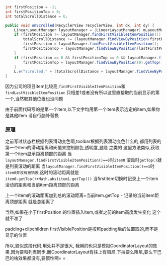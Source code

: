 ```java
int firstPosition = -1;
int firstPositionTop = 0;
int totalScrollDistance = 0;

public void onScrolled(RecyclerView recyclerView, int dx, int dy) {
    LinearLayoutManager layoutManager = (LinearLayoutManager) mLayoutManager;
    if (firstPosition != layoutManager.findFirstVisibleItemPosition()) {
        totalScrollDistance += (layoutManager.findViewByPosition(firstPosition < 0 ? 0 : firstPosition).getTop() - firstPositionTop);
        firstPosition = layoutManager.findFirstVisibleItemPosition();
        firstPositionTop = layoutManager.findViewByPosition(lastFirstPosition).getTop();
    }
    if (firstPosition == 0 && firstPositionTop == 0 && layoutManager.findFirstVisibleItemPosition() == 0) {
        firstPositionTop = layoutManager.findViewByPosition(0).getTop();
    }
    L.e("scrolled:" + (totalScrollDistance + layoutManager.findViewByPosition(lastFirstPosition).getTop() - firstPositionTop));
}

```
因为公司的项目item比较高,`findFirstVisibleItemPosition`和`findLastVisibleItemPosition`  只相差1或者没有所以这里直接取的当前显示的第一个,当然取其他位置也没问题


由于前面代码写的是第一个item,以下文字均用第一个item表示选定的item,如果你是其他item 请自行脑补替换

### 原理
之前写过状态栏根据列表滑动变色啊,toolbar根据列表滑动变色什么的,都用列表的第一个item的滑动距离和阀值来控制颜色,透明度,显隐 之类的
这里方法类似,获取第一个item显示距离顶部的距离
当`layoutManager.findFirstVisibleItemPosition()==0`时`item0` 滚动时`getTop()`就是列表滚动的距离
当`layoutManager.findFirstVisibleItemPosition()==1`时`item0并没有被销毁`,这时的滚动距离就是`item0.getTop()+Math.abs(item1.getTop())`
当firstItem切换时记录上一个item滚动的距离和当前item距离顶部的距离

上一个item的滚动距离加到总的滚动距离+当前item.getTop - 记录的当前item距离顶部距离
就是总距离了

当然,如果在小于firstPosition 的位置插入item,或者之前的item高度发生变化 这个就不准了

padding+clipchildren firstVisiblePosition是按照padding后的位置取的,而不是显示的位置

所以,貌似这段代码,用处并不是很大, 我用的也只是模拟CoordinatorLayout的效果,因为要和列表同步,而CoordinatorLayout有往上有阻尼,下拉要么阻尼,要么干巴巴的啥效果都没有,要惯性啊= =

